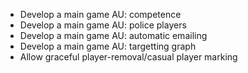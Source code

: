 - Develop a main game AU: competence
- Develop a main game AU: police players
- Develop a main game AU: automatic emailing
- Develop a main game AU: targetting graph
- Allow graceful player-removal/casual player marking